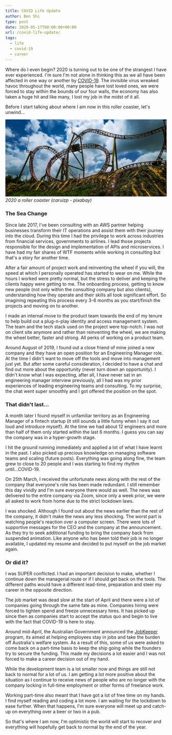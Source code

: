 ```yaml
---
title: COVID Life Update
author: Ben Shi
type: post
date: 2020-05-17T00:00:00+00:00
url: /covid-life-update/
tags:
  - life
  - covid-19
  - career
---
```


Where do I even begin? 2020 is turning out to be one of the strangest I
have ever experienced. I'm sure I'm not alone in thinking this as we all
have been affected in one way or another by
[COVID-19](https://www.worldometers.info/coronavirus/). The invisible
virus wreaked havoc throughout the world, many people have lost loved
ones, we were forced to stay within the bounds of our four walls, the
economy has also taken a huge hit and like many, I lost my job in the
midst of it all.

Before I start talking about where I am now in this roller coaster,
let's unwind...

![2020, a roller coaster](./roller-coaster.jpg) *2020 a roller coaster
(caruizp - pixabay)*

### The Sea Change

Since late 2017, I've been consulting with an AWS partner helping
businesses transform their IT operations and assist them with their
journey into the cloud. During this time I had the privilege to work
across industries from financial services, governments to airlines. I
lead those projects responsible for the design and implementation of
APIs and microservices. I have had my fair shares of WTF moments while
working in consulting but that's a story for another time.

After a fair amount of project work and reinventing the wheel if you
will, the speed at which I personally operated has started to wear on
me. While the hours I worked were pretty normal, but the stress to
deliver and keeping the clients happy were getting to me. The onboarding
process, getting to know new people (not only within the consulting
company but also clients), understanding how they operate and their
skills all took significant effort. So imagining repeating this process
every 3-6 months as you start/finish the projects and moving on to
another.

I made an internal move to the product team towards the end of my tenure
to help build out a plug-n-play identity and access management system.
The team and the tech stack used on the project were top-notch. I was
not on client site anymore and rather than reinventing the wheel, we are
making the wheel better, faster and strong. All perks of working on a
product team.

Around August of 2019, I found out a close friend of mine joined a new
company and they have an open position for an Engineering Manager role.
At the time I didn't want to move off the tools and move into management
just yet. But after some careful consideration, I decided to have a chat
and find out more about the opportunity (never turn down an
opportunity). I didn't know what I was expecting, after all, I have
never sat in an engineering manager interview previously, all I had was
my prior experiences of leading engineering teams and consulting. To my
surprise, the chat went super smoothly and I got offered the position on
the spot.

### That didn't last...

A month later I found myself in unfamiliar territory as an Engineering
Manager of a fintech startup (it still sounds a little funny when I say
it out loud and introduce myself). At the time we had about 12 engineers
and more than half of them only started within the last 6 months. I
guess you can say the company was in a hyper-growth stage.

I hit the ground running immediately and applied a lot of what I have
learnt in the past. I also picked up precious knowledge on managing
software teams and scaling (future posts). Everything was going along
fine, the team grew to close to 20 people and I was starting to find my
rhythm until...COVID-19.

On 25th March, I received the unfortunate news along with the rest of
the company that everyone's role has been made redundant. I still
remember this day vividly and I'm sure everyone there would as well. The
news was delivered to the entire company via Zoom, since only a week
prior, we were all asked to work from home due to the strict lockdown
laws.

I was shocked. Although I found out about the news earlier than the rest
of the company, it didn't make the news any less shocking. The worst
part is watching people's reaction over a computer screen. There were
lots of supportive messages for the CEO and the company at the
announcement. As they try to seek additional funding to bring the
company back from suspended animation. Like anyone who has been told
their job is no longer available, I updated my resume and decided to put
myself on the job market again.

### Or did it?

I was SUPER conflicted. I had an important decision to make, whether I
continue down the managerial route or if I should get back on the tools.
The different paths would have a different lead-time, preparation and
steer my career in the opposite direction.

The job market was dead slow at the start of April and there were a lot
of companies going through the same fate as mine. Companies hiring were
forced to tighten spend and freeze unnecessary hires. It has picked up
since then as companies start to accept the status quo and begin to live
with the fact that COVID-19 is here to stay.

Around mid-April, the Australian Government announced the
[JobKeeper](https://www.business.gov.au/Risk-management/Emergency-management/Coronavirus-information-and-support-for-business/JobKeeper-Payment-for-employers-and-employees)
program, its aimed at helping employees stay in jobs and take the burden
off Australia's welfare system. As a result of this, some of us were
asked to come back on a part-time basis to keep the ship going while the
founders try to secure the funding. This made my decisions a lot easier
and I was not forced to make a career decision out of my hand.

While the development team is a lot smaller now and things are still not
back to normal for a lot of us. I am getting a lot more positive about
the situation as I continue to receive news of people who are no longer
with the company locking in full-time employment or other forms of
freelance work.

Working part-time also meant that I have got a lot of free time on my
hands. I find myself reading and coding a lot more. I am waiting for the
lockdown to ease further. When that happens, I'm sure everyone will meet
up and catch-up on everything over a beer or two in a pub.

So that's where I am now, I'm optimistic the world will start to recover
and everything will hopefully get back to normal by the end of the year.
